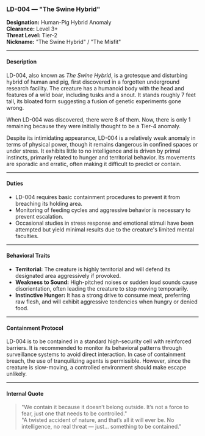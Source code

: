 ### **LD-004 — "The Swine Hybrid"**

**Designation:** Human-Pig Hybrid Anomaly  
**Clearance:** Level 3+  
**Threat Level:** Tier-2  
**Nickname:** "The Swine Hybrid" / "The Misfit"

---

#### **Description**  
LD-004, also known as *The Swine Hybrid*, is a grotesque and disturbing hybrid of human and pig, first discovered in a forgotten underground research facility. The creature has a humanoid body with the head and features of a wild boar, including tusks and a snout. It stands roughly 7 feet tall, its bloated form suggesting a fusion of genetic experiments gone wrong.

When LD-004 was discovered, there were 8 of them. Now, there is only 1 remaining because they were initially thought to be a Tier-4 anomaly.

Despite its intimidating appearance, LD-004 is a relatively weak anomaly in terms of physical power, though it remains dangerous in confined spaces or under stress. It exhibits little to no intelligence and is driven by primal instincts, primarily related to hunger and territorial behavior. Its movements are sporadic and erratic, often making it difficult to predict or contain.

---

#### **Duties**  
- LD-004 requires basic containment procedures to prevent it from breaching its holding area.  
- Monitoring of feeding cycles and aggressive behavior is necessary to prevent escalation.  
- Occasional studies in stress response and emotional stimuli have been attempted but yield minimal results due to the creature's limited mental faculties.

---

#### **Behavioral Traits**  
- **Territorial:** The creature is highly territorial and will defend its designated area aggressively if provoked.  
- **Weakness to Sound:** High-pitched noises or sudden loud sounds cause disorientation, often leading the creature to stop moving temporarily.  
- **Instinctive Hunger:** It has a strong drive to consume meat, preferring raw flesh, and will exhibit aggressive tendencies when hungry or denied food.

---

#### **Containment Protocol**  
LD-004 is to be contained in a standard high-security cell with reinforced barriers. It is recommended to monitor its behavioral patterns through surveillance systems to avoid direct interaction. In case of containment breach, the use of tranquilizing agents is permissible. However, since the creature is slow-moving, a controlled environment should make escape unlikely.

---

#### **Internal Quote**  
> "We contain it because it doesn’t belong outside. It’s not a force to fear, just one that needs to be controlled."  
> "A twisted accident of nature, and that’s all it will ever be. No intelligence, no real threat — just… something to be contained."
